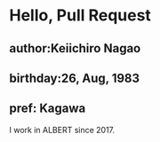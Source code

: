 # Hello, Pull Request
## author:Keiichiro Nagao
## birthday:26, Aug, 1983
## pref: Kagawa

I work in ALBERT since 2017.
